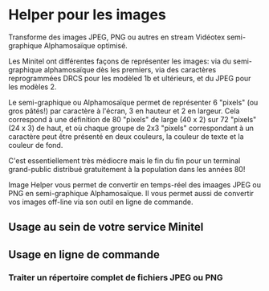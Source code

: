# Helper pour les images

Transforme des images JPEG, PNG ou autres en stream Vidéotex semi-graphique Alphamosaïque optimisé.

Les Minitel ont différentes façons de représenter les images:
via du semi-graphique alphamosaïque dès les premiers, via des caractères reprogrammées DRCS pour les modèled 1b et ultérieurs, et du JPEG pour les modèles 2.

Le semi-graphique ou Alphamosaïque permet de représenter 6 "pixels" (ou gros pâtés!) par caractère à l'écran, 3 en hauteur et 2 en largeur.
Cela correspond à une définition de 80 "pixels" de large (40 x 2) sur 72 "pixels" (24 x 3) de haut, et où chaque groupe de 2x3 "pixels" correspondant à un caractère peut être présenté en deux couleurs, la couleur de texte et la couleur de fond.

C'est essentiellement très médiocre mais le fin du fin pour un terminal grand-public distribué gratuitement à la population dans les années 80!

Image Helper vous permet de convertir en temps-réel des imaages JPEG ou PNG en semi-graphique Alphamosaïque.
Il vous permet aussi de convertir vos images off-line via son outil en ligne de commande.


## Usage au sein de votre service Minitel


## Usage en ligne de commande


### Traiter un répertoire complet de fichiers JPEG ou PNG
